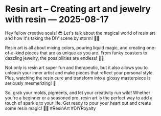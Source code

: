 # Resin art – Creating art and jewelry with resin — 2025-08-17

Hey fellow creative souls! 😎 Let's talk about the magical world of resin art and how it's taking the DIY scene by storm! 🎨💫

Resin art is all about mixing colors, pouring liquid magic, and creating one-of-a-kind pieces that are as unique as you are. From funky coasters to dazzling jewelry, the possibilities are endless! 💖✨

Not only is resin art super fun and therapeutic, but it also allows you to unleash your inner artist and make pieces that reflect your personal style. Plus, watching the resin cure and transform into a glossy masterpiece is seriously mesmerizing! 🤩

So, grab your molds, pigments, and let your creativity run wild! Whether you're a beginner or a seasoned pro, resin art is the perfect way to add a touch of sparkle to your life. Get ready to pour your heart out and create some resin magic! 💖🌈 #ResinArt #DIYRoyalty